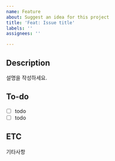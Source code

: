 ```yaml
---
name: Feature
about: Suggest an idea for this project
title: 'Feat: Issue title'
labels: ''
assignees: ''

---
```


## Description
설명을 작성하세요.

## To-do
- [ ] todo
- [ ] todo

## ETC
기타사항

